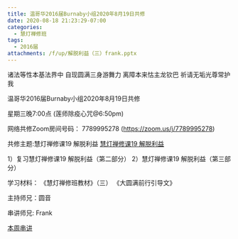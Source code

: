 ```yaml
---
title: 温哥华2016届Burnaby小组2020年8月19日共修
date: 2020-08-18 21:23:29-07:00
categories:
  - 慧灯禅修班
tags:
  - 2016届
attachments: /f/up/解脱利益（三）frank.pptx
---
```

诸法等性本基法界中 自现圆满三身游舞力 离障本来怙主龙钦巴 祈请无垢光尊常护我

温哥华2016届Burnaby小组2020年8月19日共修 

星期三晚7:00点 (莲师除疫心咒@6:50pm)

网络共修Zoom房间号码： 7789995278 (<https://zoom.us/j/7789995278>)

共修主题:慧灯禅修课19 解脱利益
[慧灯禅修课19 解脱利益](https://www.youtube.com/watch?v=qgOLWOLYQcc&list=PL7aUyQTIJqAhNhpev_O9Sw0cBxfrWhP1U&index=35) 

1）复习慧灯禅修课19 解脱利益（第二部分）
2）慧灯禅修课19 解脱利益（第三部分）


学习材料：
《慧灯禅修班教材》（三）
《大圆满前行引导文》



主持师兄：圆音

串讲师兄: Frank

[本周串讲](https://s3.ap-northeast-1.wasabisys.com/hdcx/hdv/f/up/解脱利益（三）frank.pptx)